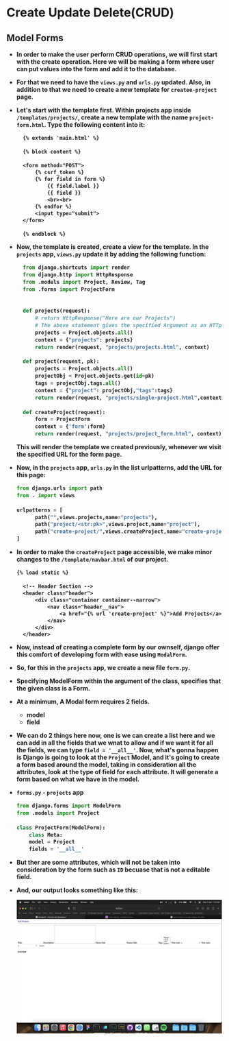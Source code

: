 <strong>
<p align="justify">

# Create Update Delete(CRUD)

## Model Forms

- In order to make the user perform CRUD operations, we will first start with the create operation. Here we will be making a form where user can put values into the form and add it to the database.
- For that we need to have the `views.py` and `urls.py` updated. Also, in addition to that we need to create a new template for `createe-project` page.
- Let's start with the template first. Within projects app inside `/templates/projects/`, create a new template with the name `project-form.html`. Type the following content into it:
  
  ```Jinja
    {% extends 'main.html' %}

    {% block content %}

    <form method="POST">
        {% csrf_token %}
        {% for field in form %}
            {{ field.label }}
            {{ field }}
            <br><br>
        {% endfor %}
        <input type="submit">
    </form>

    {% endblock %}
  ```

- Now, the template is created, create a view for the template. In the `projects` app, `views.py` update it by adding the following function:
  
  ```python
    from django.shortcuts import render
    from django.http import HttpResponse
    from .models import Project, Review, Tag
    from .forms import ProjectForm


    def projects(request):
        # return HttpResponse("Here are our Projects")
        # The above statement gives the specified Argument as an HTTpResponse.
        projects = Project.objects.all()
        context = {"projects": projects}
        return render(request, "projects/projects.html", context)

    def project(request, pk):
        projects = Project.objects.all()
        projectObj = Project.objects.get(id=pk)
        tags = projectObj.tags.all()
        context = {"project": projectObj,"tags":tags}
        return render(request, "projects/single-project.html",context)

    def createProject(request):
        form = ProjectForm
        context = {'form':form}
        return render(request, "projects/project_form.html", context)

  ```

  This will render the template we created previously, whenever we visit the specified URL for the form page.

- Now, in the `projects` app, `urls.py` in the list urlpatterns, add the URL for this page:

  ```python
  from django.urls import path
  from . import views

  urlpatterns = [
        path("",views.projects,name="projects"),
        path("project/<str:pk>",views.project,name="project"),
        path("create-project/",views.createProject,name="create-project")
  ]
  ```

- In order to make the `createProject` page accessible, we make minor changes to the `/template/navbar.html` of our project.

  ```Jinja
  {% load static %}

    <!-- Header Section -->
    <header class="header">
        <div class="container container--narrow">
            <nav class="header__nav">
                <a href="{% url 'create-project' %}">Add Projects</a>
            </nav>
        </div>
    </header>
  ```

- Now, instead of creating a complete form by our ownself, django offer this comfort of developing form with ease using `ModalForm`.
- So, for this in the `projects` app, we create a new file `form.py`.
- Specifying ModelForm within the argument of the class, specifies that the given class is a Form.
- At a minimum, A Modal form requires 2 fields.

  - model
  - field

- We can do 2 things here now, one is we can create  a list here and we can add in all the fields that we wnat to allow and if we want it for all the fields, we can type `field = '__all__'`. Now, what's gonna happen is Django is going to look at the `Project` Model, and it's going to create a form based around the model, taking in consideration all the attributes, look at the type of field for each attribute. It will generate a form based on what we have in the model.

- `forms.py` - `projects` app

  ```python
  from django.forms import ModelForm
  from .models import Project

  class ProjectForm(ModelForm):
      class Meta:
      model = Project
      fields = '__all__'
  ```

- But ther are some attributes, which will not be taken into consideration by the form such as `ID` becuase that is not a editable field.

- And, our output looks something like this:

  ![](/imgs/Screenshot%202023-04-03%20at%201.10.54%20AM.png)


</p>
</storng>
